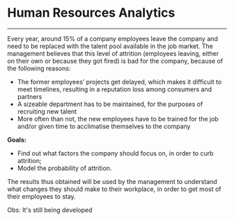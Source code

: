 # Human Resources Analytics 
****
Every year, around 15% of a company employees leave the company and need to be replaced with the talent pool available in the job market. The management believes that this level of attrition (employees leaving, either on their own or because they got fired) is bad for the company, because of the following reasons:

- The former employees’ projects get delayed, which makes it difficult to meet timelines, resulting in a reputation loss among consumers and partners
- A sizeable department has to be maintained, for the purposes of recruiting new talent
- More often than not, the new employees have to be trained for the job and/or given time to acclimatise themselves to the company

**Goals:**
- Find out what factors the company should focus on, in order to curb attrition;
- Model the probability of attrition.

The results thus obtained will be used by the management to understand what changes they should make to their workplace, in order to get most of their employees to stay.


Obs: It's still being developed
